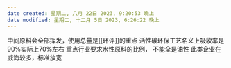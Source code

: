 ```yaml
---
date created: 星期二, 八月 22日 2023, 9:20:53 晚上
date modified: 星期二, 十二月 5日 2023, 6:26:22 晚上
---
```

中间原料会全部挥发，使用总量是[[环评]]的重点
活性碳环保工艺名义上吸收率是90%实际上70%左右
重点行业要求水性原料的比例， 不能全是油性
此类企业在威海较多，标准放宽